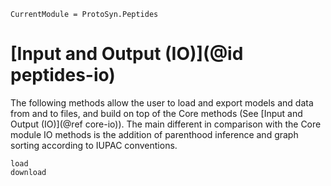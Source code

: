 ```@meta
CurrentModule = ProtoSyn.Peptides
```

# [Input and Output (IO)](@id peptides-io)

The following methods allow the user to load and export models and data from and to files, and build on top of the Core methods (See [Input and Output (IO)](@ref core-io)). The main different in comparison with the Core module IO methods is the addition of parenthood inference and graph sorting according to IUPAC conventions.

```@docs
load
download
```